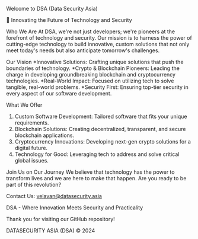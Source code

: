 Welcome to DSA (Data Security Asia)

🚀 Innovating the Future of Technology and Security

Who We Are
At DSA, we're not just developers; we're pioneers at the forefront of technology and security. Our mission is to harness the power of cutting-edge technology to build innovative, custom solutions that not only meet today's needs but also anticipate tomorrow's challenges.

Our Vision
*Innovative Solutions: Crafting unique solutions that push the boundaries of technology.
*Crypto & Blockchain Pioneers: Leading the charge in developing groundbreaking blockchain and cryptocurrency technologies.
*Real-World Impact: Focused on utilizing tech to solve tangible, real-world problems.
*Security First: Ensuring top-tier security in every aspect of our software development.

What We Offer
1. Custom Software Development: Tailored software that fits your unique requirements.
2. Blockchain Solutions: Creating decentralized, transparent, and secure blockchain applications.
3. Cryptocurrency Innovations: Developing next-gen crypto solutions for a digital future.
4. Technology for Good: Leveraging tech to address and solve critical global issues.

Join Us on Our Journey
We believe that technology has the power to transform lives and we are here to make that happen. Are you ready to be part of this revolution?

Contact Us: velavan@datasecurity.asia

DSA - Where Innovation Meets Security and Practicality

Thank you for visiting our GitHub repository!

DATASECURITY ASIA (DSA) © 2024
